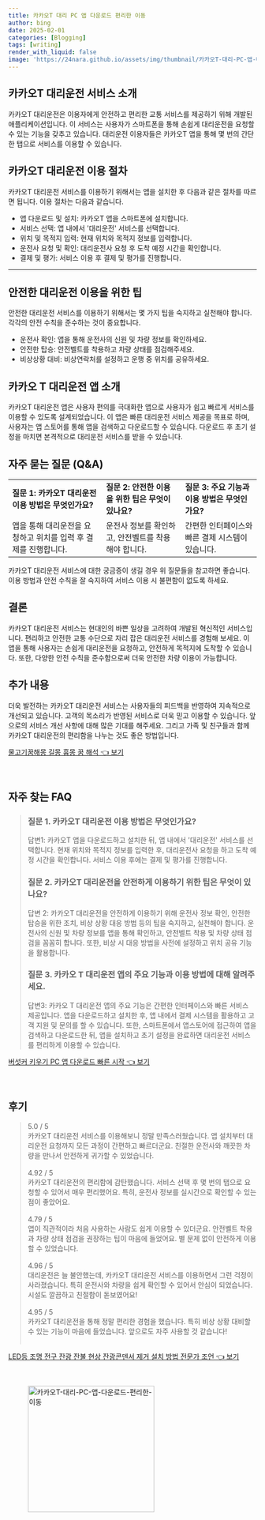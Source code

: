 ```yaml
---
title: 카카오T 대리 PC 앱 다운로드 편리한 이동
author: bing
date: 2025-02-01
categories: [Blogging]
tags: [writing]
render_with_liquid: false
image: 'https://24nara.github.io/assets/img/thumbnail/카카오T-대리-PC-앱-다운로드-편리한-이동.webp'
---
```



<h2 id='카카오T_대리운전_소개'>카카오T 대리운전 서비스 소개</h2>

<p>카카오T 대리운전은 이용자에게 안전하고 편리한 교통 서비스를 제공하기 위해 개발된 애플리케이션입니다. 이 서비스는 사용자가 스마트폰을 통해 손쉽게 대리운전을 요청할 수 있는 기능을 갖추고 있습니다. 대리운전 이용자들은 카카오T 앱을 통해 몇 번의 간단한 탭으로 서비스를 이용할 수 있습니다.</p>

<h2 id='이용_절차'>카카오T 대리운전 이용 절차</h2>

<p>카카오T 대리운전 서비스를 이용하기 위해서는 앱을 설치한 후 다음과 같은 절차를 따르면 됩니다. 이용 절차는 다음과 같습니다.</p>

<ul>
    <li>앱 다운로드 및 설치: 카카오T 앱을 스마트폰에 설치합니다.</li>
    <li>서비스 선택: 앱 내에서 '대리운전' 서비스를 선택합니다.</li>
    <li>위치 및 목적지 입력: 현재 위치와 목적지 정보를 입력합니다.</li>
    <li>운전사 요청 및 확인: 대리운전사 요청 후 도착 예정 시간을 확인합니다.</li>
    <li>결제 및 평가: 서비스 이용 후 결제 및 평가를 진행합니다.</li>
</ul>

<hr />

<h2 id='안전한_이용_팁'>안전한 대리운전 이용을 위한 팁</h2>

<p>안전한 대리운전 서비스를 이용하기 위해서는 몇 가지 팁을 숙지하고 실천해야 합니다. 각각의 안전 수칙을 준수하는 것이 중요합니다.</p>

<ul>
    <li>운전사 확인: 앱을 통해 운전사의 신원 및 차량 정보를 확인하세요.</li>
    <li>안전한 탑승: 안전벨트를 착용하고 차량 상태를 점검해주세요.</li>
    <li>비상상황 대비: 비상연락처를 설정하고 운행 중 위치를 공유하세요.</li>
</ul>

<h2 id='카카오T_대리운전_앱_소개'>카카오 T 대리운전 앱 소개</h2>

<p>카카오T 대리운전 앱은 사용자 편의를 극대화한 앱으로 사용자가 쉽고 빠르게 서비스를 이용할 수 있도록 설계되었습니다. 이 앱은 빠른 대리운전 서비스 제공을 목표로 하며, 사용자는 앱 스토어를 통해 앱을 검색하고 다운로드할 수 있습니다. 다운로드 후 초기 설정을 마치면 본격적으로 대리운전 서비스를 받을 수 있습니다.</p>

<h2 id='자주_묻는_질문'>자주 묻는 질문 (Q&A)</h2>

<table>
    <tr>
        <td><b>질문 1: 카카오T 대리운전 이용 방법은 무엇인가요?</b></td>
        <td><b>질문 2: 안전한 이용을 위한 팁은 무엇이 있나요?</b></td>
        <td><b>질문 3: 주요 기능과 이용 방법은 무엇인가요?</b></td>
    </tr>
    <tr>
        <td>앱을 통해 대리운전을 요청하고 위치를 입력 후 결제를 진행합니다.</td>
        <td>운전사 정보를 확인하고, 안전벨트를 착용해야 합니다.</td>
        <td>간편한 인터페이스와 빠른 결제 시스템이 있습니다.</td>
    </tr>
</table>

<p>카카오T 대리운전 서비스에 대한 궁금증이 생길 경우 위 질문들을 참고하면 좋습니다. 이용 방법과 안전 수칙을 잘 숙지하여 서비스 이용 시 불편함이 없도록 하세요.</p>

<h2 id='결론'>결론</h2>

<p>카카오T 대리운전 서비스는 현대인의 바쁜 일상을 고려하여 개발된 혁신적인 서비스입니다. 편리하고 안전한 교통 수단으로 자리 잡은 대리운전 서비스를 경험해 보세요. 이 앱을 통해 사용자는 손쉽게 대리운전을 요청하고, 안전하게 목적지에 도착할 수 있습니다. 또한, 다양한 안전 수칙을 준수함으로써 더욱 안전한 차량 이용이 가능합니다.</p>

<h2 id='추가_내용'>추가 내용</h2>

<p>더욱 발전하는 카카오T 대리운전 서비스는 사용자들의 피드백을 반영하여 지속적으로 개선되고 있습니다. 고객의 목소리가 반영된 서비스로 더욱 믿고 이용할 수 있습니다. 앞으로의 서비스 개선 사항에 대해 많은 기대를 해주세요. 그리고 가족 및 친구들과 함께 카카오T 대리운전의 편리함을 나누는 것도 좋은 방법입니다.</p>


<p><a class="click-button" title="물고기꿈해몽 길몽 흉몽 꿈 해석" href="https://24nara.github.io/posts/%EB%AC%BC%EA%B3%A0%EA%B8%B0%EA%BF%88%ED%95%B4%EB%AA%BD-%EA%B8%B8%EB%AA%BD-%ED%9D%89%EB%AA%BD-%EA%BF%88-%ED%95%B4%EC%84%9D/" rel="dofollow">물고기꿈해몽 길몽 흉몽 꿈 해석 👈 보기</a></p><br>
<h2 id='자주_찾는_FAQ'>자주 찾는 FAQ</h2>
<div itemscope="" itemtype="https://schema.org/FAQPage"> 
<blockquote> 
<div itemscope="" itemprop="mainEntity" itemtype="https://schema.org/Question"> 
<h3 itemprop="name">질문 1. 카카오T 대리운전 이용 방법은 무엇인가요?</h3> 
<div itemscope="" itemprop="acceptedAnswer" itemtype="https://schema.org/Answer"> 
<span itemprop="text"> 
<p>답변1: 카카오T 앱을 다운로드하고 설치한 뒤, 앱 내에서 '대리운전' 서비스를 선택합니다. 현재 위치와 목적지 정보를 입력한 후, 대리운전사 요청을 하고 도착 예정 시간을 확인합니다. 서비스 이용 후에는 결제 및 평가를 진행합니다.</p> 
</span> 
</div> 
</div> 
<div itemscope="" itemprop="mainEntity" itemtype="https://schema.org/Question"> 
<h3 itemprop="name">질문 2. 카카오T 대리운전을 안전하게 이용하기 위한 팁은 무엇이 있나요?</h3> 
<div itemscope="" itemprop="acceptedAnswer" itemtype="https://schema.org/Answer"> 
<span itemprop="text"> 
<p>답변 2: 카카오T 대리운전을 안전하게 이용하기 위해 운전사 정보 확인, 안전한 탑승을 위한 조치, 비상 상황 대응 방법 등의 팁을 숙지하고, 실천해야 합니다. 운전사의 신원 및 차량 정보를 앱을 통해 확인하고, 안전벨트 착용 및 차량 상태 점검을 꼼꼼히 합니다. 또한, 비상 시 대응 방법을 사전에 설정하고 위치 공유 기능을 활용합니다.</p> 
</span> 
</div> 
</div> 
<div itemscope="" itemprop="mainEntity" itemtype="https://schema.org/Question"> 
<h3 itemprop="name">질문 3. 카카오 T 대리운전 앱의 주요 기능과 이용 방법에 대해 알려주세요.</h3> 
<div itemscope="" itemprop="acceptedAnswer" itemtype="https://schema.org/Answer"> 
<span itemprop="text"> 
<p>답변3: 카카오 T 대리운전 앱의 주요 기능은 간편한 인터페이스와 빠른 서비스 제공입니다. 앱을 다운로드하고 설치한 후, 앱 내에서 결제 시스템을 활용하고 고객 지원 및 문의를 할 수 있습니다. 또한, 스마트폰에서 앱스토어에 접근하여 앱을 검색하고 다운로드한 뒤, 앱을 설치하고 초기 설정을 완료하면 대리운전 서비스를 편리하게 이용할 수 있습니다.</p> 
</span> 
</div> 
</div> 
</blockquote> 
</div>
<p><a class="click-button" title="버섯커 키우기 PC 앱 다운로드 빠른 시작" href="https://24nara.github.io/posts/%EB%B2%84%EC%84%AF%EC%BB%A4-%ED%82%A4%EC%9A%B0%EA%B8%B0-PC-%EC%95%B1-%EB%8B%A4%EC%9A%B4%EB%A1%9C%EB%93%9C-%EB%B9%A0%EB%A5%B8-%EC%8B%9C%EC%9E%91/" rel="dofollow">버섯커 키우기 PC 앱 다운로드 빠른 시작 👈 보기</a></p><br>
<h2 id='후기'>후기</h2>
<div itemscope itemtype="https://schema.org/Product">
  <blockquote>
  <div itemprop="review" itemscope itemtype="https://schema.org/Review">
      <div itemprop="reviewRating" itemscope itemtype="https://schema.org/Rating"> <span itemprop="ratingValue">5.0</span> / <span itemprop="bestRating">5</span> </div>
      <span itemprop="reviewBody">카카오T 대리운전 서비스를 이용해보니 정말 만족스러웠습니다. 앱 설치부터 대리운전 요청까지 모든 과정이 간편하고 빠르더군요. 친절한 운전사와 깨끗한 차량을 만나서 안전하게 귀가할 수 있었습니다.</span>
  </div>
  <br>
  <div itemprop="review" itemscope itemtype="https://schema.org/Review">
      <div itemprop="reviewRating" itemscope itemtype="https://schema.org/Rating"> <span itemprop="ratingValue">4.92</span> / <span itemprop="bestRating">5</span> </div>
      <span itemprop="reviewBody">카카오T 대리운전의 편리함에 감탄했습니다. 서비스 선택 후 몇 번의 탭으로 요청할 수 있어서 매우 편리했어요. 특히, 운전사 정보를 실시간으로 확인할 수 있는 점이 좋았어요.</span>
  </div>
  <br>
  <div itemprop="review" itemscope itemtype="https://schema.org/Review">
      <div itemprop="reviewRating" itemscope itemtype="https://schema.org/Rating"> <span itemprop="ratingValue">4.79</span> / <span itemprop="bestRating">5</span> </div>
      <span itemprop="reviewBody">앱이 직관적이라 처음 사용하는 사람도 쉽게 이용할 수 있더군요. 안전벨트 착용과 차량 상태 점검을 권장하는 팁이 마음에 들었어요. 별 문제 없이 안전하게 이용할 수 있었습니다.</span>
  </div>
  <br>
  <div itemprop="review" itemscope itemtype="https://schema.org/Review">
      <div itemprop="reviewRating" itemscope itemtype="https://schema.org/Rating"> <span itemprop="ratingValue">4.96</span> / <span itemprop="bestRating">5</span> </div>
      <span itemprop="reviewBody">대리운전은 늘 불안했는데, 카카오T 대리운전 서비스를 이용하면서 그런 걱정이 사라졌습니다. 특히 운전사와 차량을 쉽게 확인할 수 있어서 안심이 되었습니다. 시설도 깔끔하고 친절함이 돋보였어요!</span>
  </div>
  <br>
  <div itemprop="review" itemscope itemtype="https://schema.org/Review">
      <div itemprop="reviewRating" itemscope itemtype="https://schema.org/Rating"> <span itemprop="ratingValue">4.95</span> / <span itemprop="bestRating">5</span> </div>
      <span itemprop="reviewBody">카카오T 대리운전을 통해 정말 편리한 경험을 했습니다. 특히 비상 상황 대비할 수 있는 기능이 마음에 들었습니다. 앞으로도 자주 사용할 것 같습니다!</span>
  </div>
  <br>
  </blockquote>
</div>
<p><a class="click-button" title="LED등 조명 전구 잔광 잔불 현상 잔광콘덴서 제거 설치 방법 전문가 조언" href="https://24nara.github.io/posts/LED%EB%93%B1-%EC%A1%B0%EB%AA%85-%EC%A0%84%EA%B5%AC-%EC%9E%94%EA%B4%91-%EC%9E%94%EB%B6%88-%ED%98%84%EC%83%81-%EC%9E%94%EA%B4%91%EC%BD%98%EB%8D%B4%EC%84%9C-%EC%A0%9C%EA%B1%B0-%EC%84%A4%EC%B9%98-%EB%B0%A9%EB%B2%95-%EC%A0%84%EB%AC%B8%EA%B0%80-%EC%A1%B0%EC%96%B8/" rel="dofollow">LED등 조명 전구 잔광 잔불 현상 잔광콘덴서 제거 설치 방법 전문가 조언 👈 보기</a></p><br>
<figure class="image"><img src="https://24nara.github.io/assets/img/thumbnail/카카오T-대리-PC-앱-다운로드-편리한-이동.webp" alt="카카오T-대리-PC-앱-다운로드-편리한-이동" width="256" height="256"></figure>